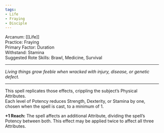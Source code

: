 ```yaml
---
tags:
- Life
- Fraying
- Disciple
---
```


Arcanum: [[Life]]\
Practice: Fraying\
Primary Factor: Duration\
Withstand: Stamina\
Suggested Rote Skills: Brawl, Medicine, Survival

---

_Living things grow feeble when wracked with injury, disease, or genetic defect._

---

This spell replicates those effects, crippling the subject’s Physical Attributes.\
Each level of Potency reduces Strength, Dexterity, or Stamina by one, chosen when the spell is cast, to a minimum of 1.

**+1 Reach:** The spell affects an additional Attribute, dividing the spell’s Potency between both. This effect may be applied twice to affect all three Attributes.